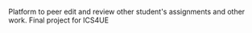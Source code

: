 Platform to peer edit and review other student's assignments and other work. Final project for ICS4UE
